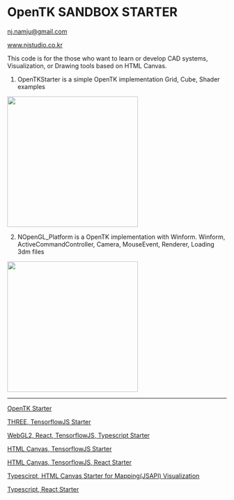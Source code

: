 # OpenTK SANDBOX STARTER

nj.namju@gmail.com

www.njstudio.co.kr

This code is for the those who want to learn or develop CAD systems, Visualization, or Drawing tools based on HTML Canvas.

1. OpenTKStarter is a simple OpenTK implementation
Grid, Cube, Shader examples

<a href="https://youtu.be/qJspa10fSfs" rel="some text">
<img src="https://img.youtube.com/vi/qJspa10fSfs/mqdefault.jpg" width="300px" />
</a>


2. NOpenGL_Platform is a OpenTK implementation with Winform.
Winform, ActiveCommandController, Camera, MouseEvent, Renderer, Loading 3dm files

<a href="https://youtu.be/3dQJBIvN3UQ" rel="some text">
<img src="https://img.youtube.com/vi/3dQJBIvN3UQ/mqdefault.jpg" width="300px" />
</a>

----

[OpenTK Starter](https://github.com/NamjuLee/OpenTK-starter) 

[THREE, TensorflowJS Starter](https://github.com/NamjuLee/three-tensorflow-typescript-starter)

[WebGL2, React, TensorflowJS, Typescript Starter](https://github.com/NamjuLee/react-typescript-tf-webGL2-starter)

[HTML Canvas, TensorflowJS Starter](https://github.com/NamjuLee/HTML-Canvas-tensorflow-sandbox-starter)

[HTML Canvas, TensorflowJS, React Starter](https://github.com/NamjuLee/NJSLab-web-react-tf-sandbox-starter)

[Typescirpt, HTML Canvas Starter for Mapping(JSAPI) Visualization](https://github.com/NamjuLee/mapping-and-visualization)

[Typescript, React Starter](https://github.com/NamjuLee/react-typescript-starter) 
